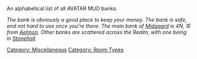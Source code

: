 An alphabetical list of all AVATAR MUD banks.

*The bank is obviously a good place to keep your money. The bank is
safe, and not hard to use once you're there. The main bank of
[Midgaard](:Category:_Midgaard "wikilink") is 4N, 1E from
[Aelmon](Aelmon "wikilink"). Other banks are scattered across the Realm,
with one being in [Stonehall](:Category:_Stonehall "wikilink").*

[Category: Miscellaneous](Category:_Miscellaneous "wikilink") [Category:
Room Types](Category:_Room_Types "wikilink")
